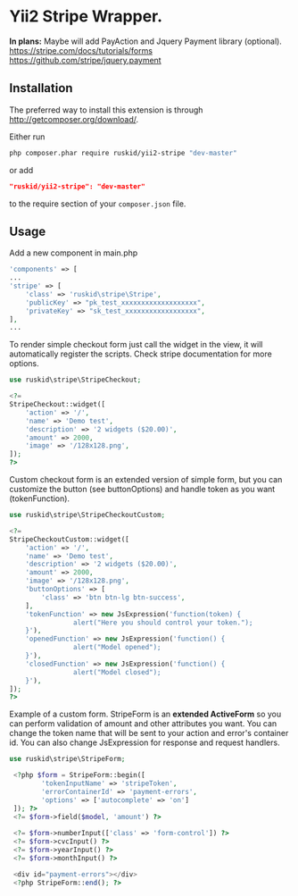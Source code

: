 Yii2 Stripe Wrapper.
==========
<b>In plans:</b>
Maybe will add PayAction and Jquery Payment library (optional). <br />
https://stripe.com/docs/tutorials/forms <br />
https://github.com/stripe/jquery.payment <br />

Installation
--------------------------

The preferred way to install this extension is through http://getcomposer.org/download/.

Either run

```sh
php composer.phar require ruskid/yii2-stripe "dev-master"
```

or add

```json
"ruskid/yii2-stripe": "dev-master"
```

to the require section of your `composer.json` file.


Usage
--------------------------
Add a new component in main.php
```php
'components' => [
...
'stripe' => [
    'class' => 'ruskid\stripe\Stripe',
    'publicKey' => "pk_test_xxxxxxxxxxxxxxxxxxx",
    'privateKey' => "sk_test_xxxxxxxxxxxxxxxxxx",
],
...

```

To render simple checkout form just call the widget in the view, it will automatically register the scripts.
Check stripe documentation for more options.
```php
use ruskid\stripe\StripeCheckout;

<?= 
StripeCheckout::widget([
    'action' => '/',
    'name' => 'Demo test',
    'description' => '2 widgets ($20.00)',
    'amount' => 2000,
    'image' => '/128x128.png',
]);
?>
```

Custom checkout form is an extended version of simple form, but you can customize the button (see buttonOptions) and handle token as you want (tokenFunction).
```php
use ruskid\stripe\StripeCheckoutCustom;

<?= 
StripeCheckoutCustom::widget([
    'action' => '/',
    'name' => 'Demo test',
    'description' => '2 widgets ($20.00)',
    'amount' => 2000,
    'image' => '/128x128.png',
    'buttonOptions' => [
        'class' => 'btn btn-lg btn-success',
    ],
    'tokenFunction' => new JsExpression('function(token) { 
                alert("Here you should control your token."); 
    }'),
    'openedFunction' => new JsExpression('function() { 
                alert("Model opened"); 
    }'),
    'closedFunction' => new JsExpression('function() { 
                alert("Model closed"); 
    }'),
]);
?>
```
Example of a custom form. StripeForm is an <b>extended ActiveForm</b> so you can perform validation of amount and other attributes you want. 
You can change the token name that will be sent to your action and error's container id. You can also change JsExpression for response and request handlers.

```php
use ruskid\stripe\StripeForm;

 <?php $form = StripeForm::begin([
        'tokenInputName' => 'stripeToken',
        'errorContainerId' => 'payment-errors',
        'options' => ['autocomplete' => 'on']
 ]); ?>
 <?= $form->field($model, 'amount') ?>
 
 <?= $form->numberInput(['class' => 'form-control']) ?>
 <?= $form->cvcInput() ?>
 <?= $form->yearInput() ?>
 <?= $form->monthInput() ?>

 <div id="payment-errors"></div>
 <?php StripeForm::end(); ?>
```


